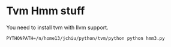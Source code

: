 # Tvm Hmm stuff

You need to install tvm with llvm support.
```
PYTHONPATH=/n/home13/jchiu/python/tvm/python python hmm3.py
```
